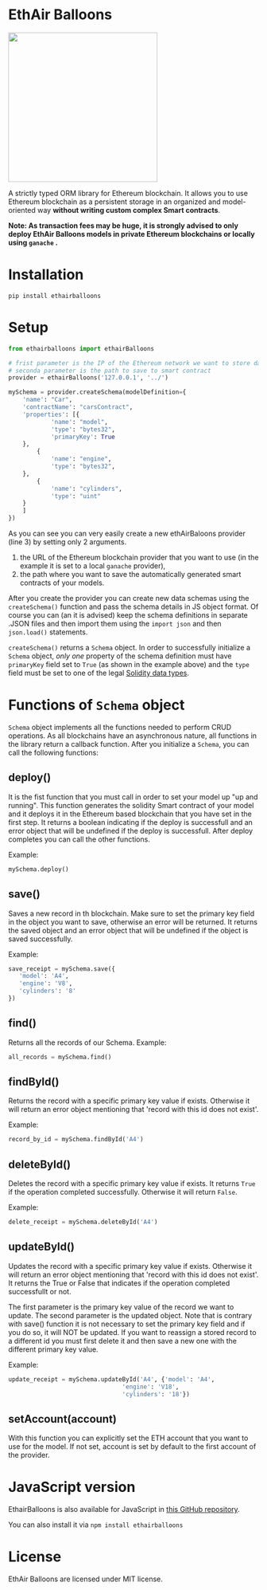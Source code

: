 # EthAir Balloons
<img src="https://raw.githubusercontent.com/petrosDemetrakopoulos/ethairballoons/master/logo_official.png" width="300">


A strictly typed ORM library for Ethereum blockchain.
It allows you to use Ethereum blockchain as a persistent storage in an organized and model-oriented way <strong>without writing custom complex Smart contracts</strong>.


<strong>Note:
As transaction fees may be huge, it is strongly advised to only deploy EthAir Balloons models in private Ethereum blockchains or locally using
`ganache` .
</strong>


# Installation
```
pip install ethairballoons
```

# Setup

```python
from ethairballoons import ethairBalloons

# frist parameter is the IP of the Ethereum network we want to store data
# seconda parameter is the path to save to smart contract
provider = ethairBalloons('127.0.0.1', '../')

mySchema = provider.createSchema(modelDefinition={
    'name': "Car",
    'contractName': "carsContract",
    'properties': [{
            'name': "model",
            'type': "bytes32",
            'primaryKey': True
    },
        {
            'name': "engine",
            'type': "bytes32",
    },
        {
            'name': "cylinders",
            'type': "uint"
    }
    ]
})
```

As you can see you can very easily create a new ethAirBaloons provider (line 3) by setting only 2 arguments.
1) the URL of the Ethereum blockchain provider that you want to use
(in the example it is set to a local `ganache` provider),
2) the path where you want to save the automatically generated smart contracts of your models.

After you create the provider you can create new data schemas using the `createSchema()` function and pass the schema details in JS object format.
Of course you can (an it is advised) keep the schema definitions in separate .JSON files and then import them using the `import json` and then `json.load()` statements.


 `createSchema()` returns a  `Schema` object.
 In order to successfully initialize a `Schema` object, *only one* property
 of the schema definition must have `primaryKey` field set to `True` (as shown in the example above)
 and the `type` field must be set to one of the legal [Solidity data types](https://solidity.readthedocs.io/en/v0.5.3/types.html).

 # Functions of `Schema` object
`Schema` object implements all the functions needed to perform CRUD operations.
As all blockchains have an asynchronous nature, all functions in the library return a callback function.
After you initialize a `Schema`, you can call the following functions:

deploy()
--------
It is the fist function that you must call in order to set your model up "up and running".
This function generates the solidity Smart contract of your model and it deploys
it in the Ethereum based blockchain that you have set in the first step.
It returns a boolean indicating if the deploy is successfull and an error object that will be undefined if the deploy is successfull.
After deploy completes you can call the other functions.

Example:

```python
mySchema.deploy()
```

save()
------
Saves a new record in th blockchain. Make sure to set the primary key field in the object you want to save, otherwise an error will be returned.
It returns the saved object and an error object that will be undefined if the object is saved successfully.

Example:
 ```python
save_receipt = mySchema.save({
    'model': 'A4',
    'engine': 'V8',
    'cylinders': '8'
})
```

find()
------
Returns all the records of our Schema.
Example:
 ```python
all_records = mySchema.find()
```

findById()
----------
Returns the record with a specific primary key value if exists.
Otherwise it will return an error object mentioning that 'record with this id does not exist'.

Example:
 ```python
record_by_id = mySchema.findById('A4')
```


deleteById()
------------
Deletes the record with a specific primary key value if exists. It returns `True` if the operation completed successfully.
Otherwise it will return `False`.

Example:
 ```python
delete_receipt = mySchema.deleteById('A4')
```

updateById()
------------
Updates the record with a specific primary key value if exists.
Otherwise it will return an error object mentioning that 'record with this id does not exist'.
It returns the True or False that indicates if the operation completed successfullt or not.

The first parameter is the primary key value of the record we want to update.
The second parameter is the updated object.
Note that is contrary with save() function it is not necessary to set the primary key field and if you do so, it will NOT be updated.
If you want to reassign a stored record to a different id you must first delete it and then save a new one with the different primary key value.

Example:
 ```python
update_receipt = mySchema.updateById('A4', {'model': 'A4',
                                 'engine': 'V18',
                                 'cylinders': '18'})
```

setAccount(account)
------------
With this function you can explicitly set the ETH account that you want to use for the model.
If not set, account is set by default to the first account of the provider.

# JavaScript version
EthairBalloons is also available for JavaScript in [this GitHub repository](https://github.com/petrosDemetrakopoulos/ethairballoons).

You can also install it via `npm install ethairballoons`


# License
EthAir Balloons are licensed under MIT license.